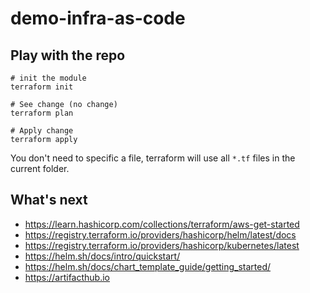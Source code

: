 # demo-infra-as-code

## Play with the repo

```shell
# init the module
terraform init

# See change (no change)
terraform plan

# Apply change
terraform apply
```

You don't need to specific a file, terraform will use all `*.tf` files in the current folder.

## What's next

* https://learn.hashicorp.com/collections/terraform/aws-get-started
* https://registry.terraform.io/providers/hashicorp/helm/latest/docs
* https://registry.terraform.io/providers/hashicorp/kubernetes/latest
* https://helm.sh/docs/intro/quickstart/
* https://helm.sh/docs/chart_template_guide/getting_started/
* https://artifacthub.io

